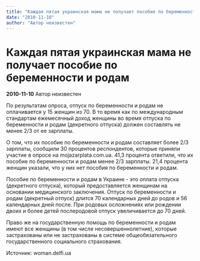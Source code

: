```yaml
---
title: "Каждая пятая украинская мама не получает пособие по беременности и родам"
date: "2010-11-10"
author: "Автор неизвестен"
---
```


# Каждая пятая украинская мама не получает пособие по беременности и родам

**2010-11-10** Автор неизвестен

По результатам опроса, отпуск по беременности и родам не оплачивается у 15 женщин из 70. В то время как по международным стандартам ежемесячный доход женщины во время отпуска по беременности и родам (декретного отпуска) должен составлять не менее 2/3 от ее зарплаты.

О том, что их пособие по беременности и родам составляет более 2/3 зарплаты, сообщили 30 процентов респондентов, которые приняли участие в опросе на mojazarplata.com.ua. 41,3 процента ответили, что их пособие по беременности и родам менее 2/3 зарплаты. 21,4 процента женщин указали, что у них нет пособия по беременности и родам.

Пособие по беременности и родам в Украине - это оплата отпуска (декретного отпуска), который предоставляется женщинам на основании медицинского заключения. Отпуск по беременности и родам (декретный отпуск) длится 70 календарных дней до родов и 56 календарных дней после. При родовых осложнениях или рождении двоих и более детей послеродовой отпуск увеличивается до 70 дней.

Право же на государственную помощь по беременности и родам имеют все женщины (в том числе несовершеннолетние), которые застрахованы или не застрахованы в системе общеобязательного государственного социального страхования.

Источник: woman.delfi.ua